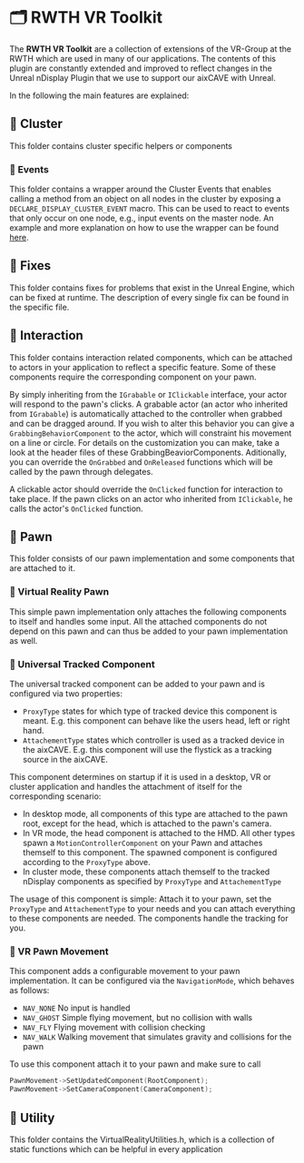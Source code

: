 # :card_index_dividers: RWTH VR Toolkit
The **RWTH VR Toolkit** are a collection of extensions of the VR-Group at the RWTH which are used in many of our applications.
The contents of this plugin are constantly extended and improved to reflect changes in the Unreal nDisplay Plugin that we use to support our aixCAVE with Unreal.

In the following the main features are explained:

## :open_file_folder:  Cluster
This folder contains cluster specific helpers or components

### :open_file_folder: Events
This folder contains a wrapper around the Cluster Events that enables calling a method from an object on all nodes in the cluster by exposing a `DECLARE_DISPLAY_CLUSTER_EVENT` macro. This can be used to react to events that only occur on one node, e.g., input events on the master node. An example and more explanation on how to use the wrapper can be found [here](https://devhub.vr.rwth-aachen.de/VR-Group/unreal-development/unrealprojecttemplate/-/snippets/44).

## :open_file_folder: Fixes
This folder contains fixes for problems that exist in the Unreal Engine, which can be fixed at runtime. The description of every single fix can be found in the specific file.

## :open_file_folder:  Interaction
This folder contains interaction related components, which can be attached to actors in your application to reflect a specific feature. Some of these components require the corresponding component on your pawn.

By simply inheriting from the `IGrabable` or `IClickable` interface, your actor will respond to the pawn's clicks. A grabable actor (an actor who inherited from `IGrabable`) is automatically attached to the controller when grabbed and can be dragged around. If you wish to alter this behavior you can give a `GrabbingBehaviorComponent` to the actor, which will constraint his movement on a line or circle. For details on the customization you can make, take a look at the header files of these GrabbingBeaviorComponents.
Aditionally, you can override the `OnGrabbed` and `OnReleased` functions which will be called by the pawn through delegates. 

A clickable actor should override the `OnClicked` function for interaction to take place. If the pawn clicks on an actor who inherited from `IClickable`, he calls the actor's `OnClicked` function.

## :open_file_folder: Pawn
This folder consists of our pawn implementation and some components that are attached to it.

### :diamond_shape_with_a_dot_inside: Virtual Reality Pawn
This simple pawn implementation only attaches the following components to itself and handles some input. All the attached components do not depend on this pawn and can thus be added to your pawn implementation as well.

### :diamond_shape_with_a_dot_inside: Universal Tracked Component
The universal tracked component can be added to your pawn and is configured via two properties:
* `ProxyType` states for which type of tracked device this component is meant. E.g. this component can behave like the users head, left or right hand.
* `AttachementType` states which controller is used as a tracked device in the aixCAVE. E.g. this component will use the flystick as a tracking source in the aixCAVE.

This component determines on startup if it is used in a desktop, VR or cluster application and handles the attachment of itself for the corresponding scenario:
* In desktop mode, all components of this type are attached to the pawn root, except for the head, which is attached to the pawn's camera.
* In VR mode, the head component is attached to the HMD. All other types spawn a `MotionControllerComponent` on your Pawn and attaches themself to this component. The spawned component is configured according to the `ProxyType` above.
* In cluster mode, these components attach themself to the tracked nDisplay components as specified by `ProxyType` and `AttachementType`

The usage of this component is simple: Attach it to your pawn, set the `ProxyType` and `AttachementType` to your needs and you can attach everything to these components are needed. The components handle the tracking for you.

### :diamond_shape_with_a_dot_inside: VR Pawn Movement
This component adds a configurable movement to your pawn implementation. It can be configured via the `NavigationMode`, which behaves as follows:
* `NAV_NONE` No input is handled
* `NAV_GHOST` Simple flying movement, but no collision with walls
* `NAV_FLY` Flying movement with collision checking
* `NAV_WALK` Walking movement that simulates gravity and collisions for the pawn

To use this component attach it to your pawn and make sure to call
```cpp
PawnMovement->SetUpdatedComponent(RootComponent);
PawnMovement->SetCameraComponent(CameraComponent);
```

## :open_file_folder: Utility
This folder contains the VirtualRealityUtilities.h, which is a collection of static functions which can be helpful in every application
